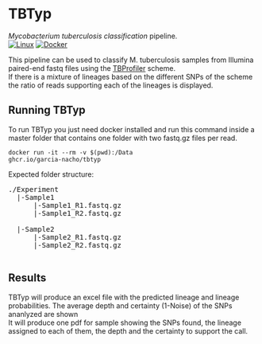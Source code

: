 # TBTyp   
*Mycobacterium tuberculosis classification* pipeline.   
[![Linux](https://svgshare.com/i/Zhy.svg)](https://svgshare.com/i/Zhy.svg)   [![Docker](https://badgen.net/badge/icon/docker?icon=docker&label)](https://https://docker.com/)
   
This pipeline can be used to classify M. tuberculosis samples from Illumina paired-end fastq files using the [TBProfiler](https://github.com/jodyphelan/TBProfiler) scheme.   
If there is a mixture of lineages based on the different SNPs of the scheme the ratio of reads supporting each of the lineages is displayed.    
   
## Running TBTyp
To run TBTyp you just need docker installed and run this command inside a master folder that contains one folder with two fastq.gz files per read.   

<code>docker run -it --rm -v $(pwd):/Data ghcr.io/garcia-nacho/tbtyp</code>   
   
Expected folder structure:

<pre>
./Experiment         
  |-Sample1     
      |-Sample1_R1.fastq.gz       
      |-Sample1_R2.fastq.gz

  |-Sample2      
      |-Sample2_R1.fastq.gz       
      |-Sample2_R2.fastq.gz
      
</pre>

## Results   
TBTyp will produce an excel file with the predicted lineage and lineage probabilities. The average depth and certainty (1-Noise) of the SNPs ananlyzed are shown   
It will produce one pdf for sample showing the SNPs found, the lineage assigned to each of them, the depth and the certainty to support the call.



